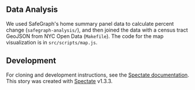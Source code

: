 ## Data Analysis

We used SafeGraph's home summary panel data to calculate percent change (`safegraph-analysis/`), and then joined the data with a census tract GeoJSON from NYC Open Data (`Makefile`). The code for the map visualization is in `src/scripts/map.js`.

## Development

For cloning and development instructions, see the [Spectate documentation](https://github.com/graphicsdesk/spectate/#cloning-a-spectate-project). This story was created with [Spectate](https://github.com/graphicsdesk/spectate) v1.3.3.
